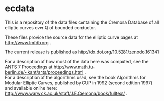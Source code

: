 ecdata
======

This is a repository of the data files containing the Cremona Database of all elliptic curves over Q of bounded conductor. 

These files provide the source data for the elliptic curve pages at http://www.lmfdb.org . 

The current release is published as http://dx.doi.org/10.5281/zenodo.161341

For a description of how most of the data here was computed, see the ANTS 7 Proceedings at 
http://www.math.tu-berlin.de/~kant/ants/proceedings.html .  
For a description of the algorithms used, see the book Algorithms for Modular Elliptic Curves, published by CUP in 1992 
(second edition 1997) and available online here: 
http://www.warwick.ac.uk/staff/J.E.Cremona/book/fulltext/ .
